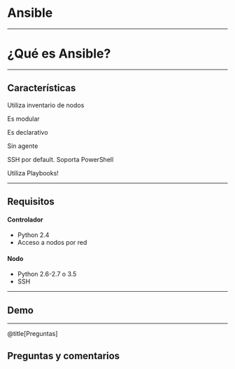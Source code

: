 # Ansible

---

# ¿Qué es Ansible?

---

## Características

Utiliza inventario de nodos

Es modular

Es declarativo

Sin agente

SSH por default. Soporta PowerShell

Utiliza Playbooks!

---

## Requisitos

#### Controlador
- Python 2.4
- Acceso a nodos por red

#### Nodo
- Python 2.6-2.7 o 3.5
- SSH

---

## Demo

---

@title[Preguntas]

## Preguntas y comentarios